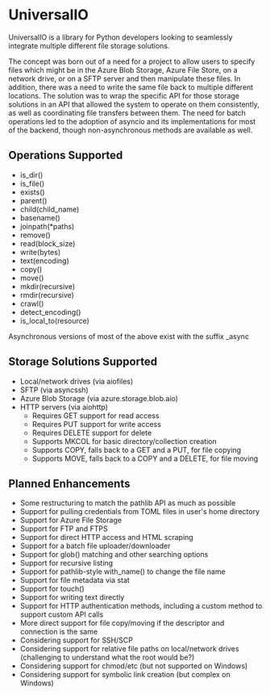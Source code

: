 # UniversalIO

UniversalIO is a library for Python developers looking to seamlessly integrate multiple different
file storage solutions. 

The concept was born out of a need for a project to allow users to specify files which might be in the
Azure Blob Storage, Azure File Store, on a network drive, or on a SFTP server and then manipulate these
files. In addition, there was a need to write the same file back to multiple different locations. The
solution was to wrap the specific API for those storage solutions in an API that allowed the system to
operate on them consistently, as well as coordinating file transfers between them. The need for batch
operations led to the adoption of asyncio and its implementations for most of the backend, though 
non-asynchronous methods are available as well. 


## Operations Supported

- is_dir()
- is_file()
- exists()
- parent()
- child(child_name)
- basename()
- joinpath(*paths)
- remove()
- read(block_size)
- write(bytes)
- text(encoding)
- copy()
- move()
- mkdir(recursive)
- rmdir(recursive)
- crawl()
- detect_encoding()
- is_local_to(resource)

Asynchronous versions of most of the above exist with the suffix _async


## Storage Solutions Supported

- Local/network drives (via aiofiles)
- SFTP (via asyncssh)
- Azure Blob Storage (via azure.storage.blob.aio)
- HTTP servers (via aiohttp)
  - Requires GET support for read access
  - Requires PUT support for write access
  - Requires DELETE support for delete
  - Supports MKCOL for basic directory/collection creation
  - Supports COPY, falls back to a GET and a PUT, for file copying
  - Supports MOVE, falls back to a COPY and a DELETE, for file moving


## Planned Enhancements

- Some restructuring to match the pathlib API as much as possible
- Support for pulling credentials from TOML files in user's home directory
- Support for Azure File Storage
- Support for FTP and FTPS
- Support for direct HTTP access and HTML scraping
- Support for a batch file uploader/downloader
- Support for glob() matching and other searching options
- Support for recursive listing
- Support for pathlib-style with_name() to change the file name
- Support for file metadata via stat
- Support for touch()
- Support for writing text directly
- Support for HTTP authentication methods, including a custom method to support custom API calls
- More direct support for file copy/moving if the descriptor and connection is the same
- Considering support for SSH/SCP
- Considering support for relative file paths on local/network drives (challenging to understand what the root would be?)
- Considering support for chmod/etc (but not supported on Windows)
- Considering support for symbolic link creation (but complex on Windows)